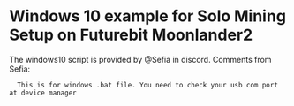 # Windows 10 example for Solo Mining Setup on Futurebit Moonlander2

The windows10 script is provided by @Sefia in discord.  Comments from Sefia:

```
  This is for windows .bat file. You need to check your usb com port at device manager
```
